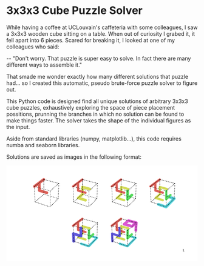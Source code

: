 # 3x3x3 Cube Puzzle Solver

While having a coffee at UCLouvain's caffeteria with some colleagues, I saw a 3x3x3 wooden cube sitting on a table. When out of curiosity I grabed it, it fell apart into 6 pieces. Scared for breaking it, I looked at one of my colleagues who said:

-- "Don't worry. That puzzle is super easy to solve. In fact there are many different ways to assemble it."

That smade me wonder exactly how many different solutions that puzzle had... so I created this automatic, pseudo brute-force puzzle solver to figure out. 

This Python code is designed find all unique solutions of arbitrary 3x3x3 cube puzzles, exhaustively exploring the space of piece placement possitions, prunning the branches in which no solution can be found to make things faster. The solver takes the shape of the individual figures as the input.

Aside from standard libraries (numpy, matplotlib...), this code requires numba and seaborn libraries. 

Solutions are saved as images in the following format:

![alt text](https://github.com/lopeLH/3x3x3-Cube-Puzzle-Solver/blob/master/solution-1.png)

